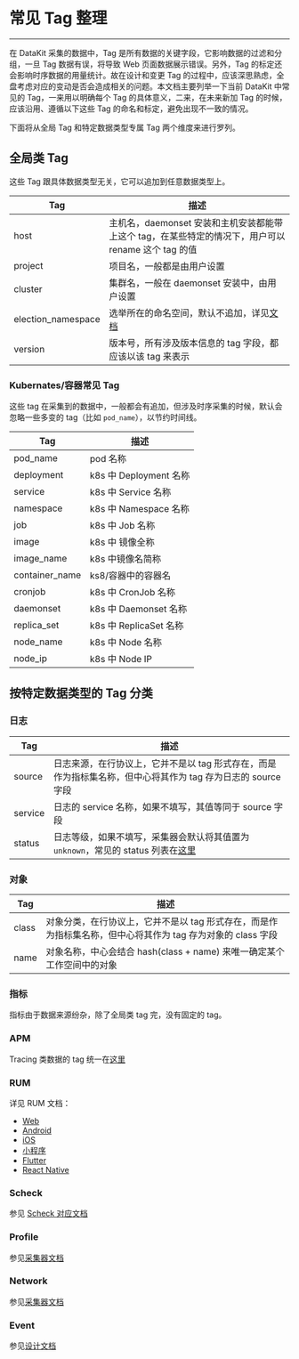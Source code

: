 # 常见 Tag 整理
---

在 DataKit 采集的数据中，Tag 是所有数据的关键字段，它影响数据的过滤和分组，一旦 Tag 数据有误，将导致 Web 页面数据展示错误。另外，Tag 的标定还会影响时序数据的用量统计。故在设计和变更 Tag 的过程中，应该深思熟虑，全盘考虑对应的变动是否会造成相关的问题。本文档主要列举一下当前 DataKit 中常见的 Tag，一来用以明确每个 Tag 的具体意义，二来，在未来新加 Tag 的时候，应该沿用、遵循以下这些 Tag 的命名和标定，避免出现不一致的情况。

下面将从全局 Tag 和特定数据类型专属 Tag 两个维度来进行罗列。

## 全局类 Tag

这些 Tag 跟具体数据类型无关，它可以追加到任意数据类型上。

| Tag                | 描述                                                                                                |
| ---                | ---                                                                                                 |
| host               | 主机名，daemonset 安装和主机安装都能带上这个 tag，在某些特定的情况下，用户可以 rename 这个 tag 的值 |
| project            | 项目名，一般都是由用户设置                                                                          |
| cluster            | 集群名，一般在 daemonset 安装中，由用户设置                                                         |
| election_namespace | 选举所在的命名空间，默认不追加，详见[文档](datakit-daemonset-deploy.md#env-elect)                   |
| version            | 版本号，所有涉及版本信息的 tag 字段，都应该以该 tag 来表示                                          |

### Kubernates/容器常见 Tag

这些 tag 在采集到的数据中，一般都会有追加，但涉及时序采集的时候，默认会忽略一些多变的 tag（比如 `pod_name`），以节约时间线。

| Tag            | 描述                    |
| ---            | ---                     |
| pod_name       | pod 名称                |
| deployment     | k8s 中 Deployment 名称  |
| service        | k8s 中 Service 名称     |
| namespace      | k8s 中 Namespace 名称   |
| job            | k8s 中 Job 名称         |
| image          | k8s 中 镜像全称         |
| image_name     | k8s 中镜像名简称        |
| container_name | ks8/容器中的容器名      |
| cronjob        | k8s 中 CronJob 名称     |
| daemonset      | k8s 中 Daemonset 名称   |
| replica_set    | k8s 中 ReplicaSet 名称 |
| node_name      | k8s 中 Node 名称        |
| node_ip        | k8s 中 Node IP          |

## 按特定数据类型的 Tag 分类

### 日志

| Tag                | 描述                                                                                                |
| ---                | ---                                                                                                 |
| source | 日志来源，在行协议上，它并不是以 tag 形式存在，而是作为指标集名称，但中心将其作为 tag 存为日志的 source 字段 |
| service | 日志的 service 名称，如果不填写，其值等同于 source 字段 |
| status | 日志等级，如果不填写，采集器会默认将其值置为 `unknown`，常见的 status 列表在[这里](../integrations/logging.md#status) |

### 对象

| Tag                | 描述                                                                                                |
| ---                | ---                                                                                                 |
| class | 对象分类，在行协议上，它并不是以 tag 形式存在，而是作为指标集名称，但中心将其作为 tag 存为对象的 class 字段 |
| name | 对象名称，中心会结合 hash(class + name) 来唯一确定某个工作空间中的对象 |

### 指标

指标由于数据来源纷杂，除了全局类 tag 完，没有固定的 tag。

### APM

Tracing 类数据的 tag 统一在[这里](../integrations/ddtrace.md#measurements)

### RUM

详见 RUM 文档：

- [Web](../real-user-monitoring/web/app-data-collection.md)
- [Android](../real-user-monitoring/android/app-data-collection.md)
- [iOS](../real-user-monitoring/ios/app-data-collection.md)
- [小程序](../real-user-monitoring/miniapp/app-data-collection.md)
- [Flutter](../real-user-monitoring/third-party-framework/flutter/app-data-collection.md)
- [React Native](../real-user-monitoring/third-party-framework/react-native/app-data-collection.md)

### Scheck

参见 [Scheck 对应文档](../scheck/scheck-how-to.md)

### Profile

参见[采集器文档](../integrations/profile.md#measurements)

### Network

参见[采集器文档](../integrations/ebpf.md#measurements)

### Event

参见[设计文档](../events/generating.md)
